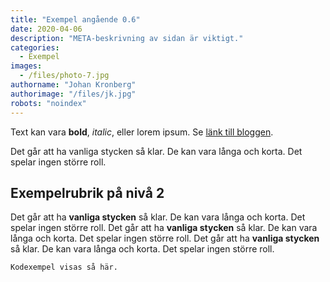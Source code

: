 ```yaml
---
title: "Exempel angående 0.6"
date: 2020-04-06
description: "META-beskrivning av sidan är viktigt."
categories:
  - Exempel
images:
  - /files/photo-7.jpg
authorname: "Johan Kronberg"
authorimage: "/files/jk.jpg"
robots: "noindex"
---
```


Text kan vara **bold**, _italic_, eller lorem ipsum. Se [länk till bloggen](https://krompaco.nu).
<!--more-->
Det går att ha vanliga stycken så klar. De kan vara långa och korta. Det spelar ingen större roll.

## Exempelrubrik på nivå 2

Det går att ha **vanliga stycken** så klar. De kan vara långa och korta. Det spelar ingen större roll. Det går att ha **vanliga stycken** så klar. De kan vara långa och korta. Det spelar ingen större roll. Det går att ha **vanliga stycken** så klar. De kan vara långa och korta. Det spelar ingen större roll.

```
Kodexempel visas så här.
```